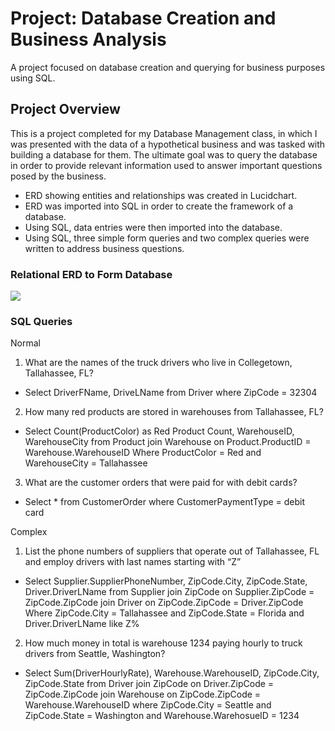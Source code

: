 # Project: Database Creation and Business Analysis
A project focused on database creation and querying for business purposes using SQL.
## Project Overview
This is a project completed for my Database Management class, in which I was presented with the data of a hypothetical business and was tasked with building a database for them. The ultimate goal was to query the database in order to provide relevant information used to answer important questions posed by the business.

- ERD showing entities and relationships was created in Lucidchart.
- ERD was imported into SQL in order to create the framework of a database.
- Using SQL, data entries were then imported into the database.
- Using SQL, three simple form queries and two complex queries were written to address business questions.

### Relational ERD to Form Database
![](Images/Screen%20Shot%202023-07-27%20at%2012.04.37%20AM.png)

### SQL Queries
Normal
1. What are the names of the truck drivers who live in Collegetown, Tallahassee, FL?
- Select DriverFName, DriveLName from Driver where ZipCode = 32304
2. How many red products are stored in warehouses from Tallahassee, FL?
- Select Count(ProductColor) as Red Product Count, WarehouseID, WarehouseCity from Product join Warehouse on Product.ProductID = Warehouse.WarehouseID Where ProductColor = Red and   WarehouseCity = Tallahassee
3. What are the customer orders that were paid for with debit cards?
- Select * from CustomerOrder where CustomerPaymentType = debit card

Complex
1. List the phone numbers of suppliers that operate out of Tallahassee, FL and employ drivers with last names starting with “Z”
- Select Supplier.SupplierPhoneNumber, ZipCode.City, ZipCode.State, Driver.DriverLName from Supplier join ZipCode on Supplier.ZipCode = ZipCode.ZipCode join Driver on ZipCode.ZipCode = Driver.ZipCode Where ZipCode.City = Tallahassee and ZipCode.State = Florida and Driver.DriverLName like Z%
2. How much money in total is warehouse 1234 paying hourly to truck drivers from Seattle, Washington?
- Select Sum(DriverHourlyRate), Warehouse.WarehouseID, ZipCode.City, ZipCode.State from Driver join ZipCode on Driver.ZipCode = ZipCode.ZipCode join Warehouse on ZipCode.ZipCode = Warehouse.WarehouseID where ZipCode.City = Seattle and ZipCode.State = Washington and Warehouse.WarehosueID = 1234
